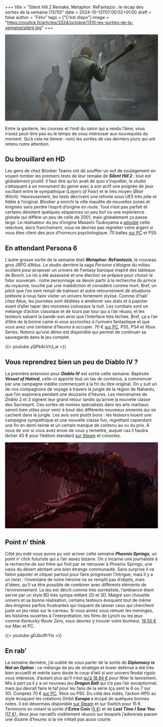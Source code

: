 
+++
title = "Silent Hill 2 Remake, Metaphor: ReFantazio : le récap des sorties de la semaine (13/10)"
date = 2024-10-13T07:00:02+01:00
draft = false
author = "Félix"
tags = ["C’est dispo"]
image = "https://nostick.fr/articles/2024/octobre/1310-les-sorties-de-la-semaine/silent.jpg"
+++

![Le jeu Silent Hill 2 Remake](silent.jpg "La tête dans l’cul, l’cul dans le brouillard")

Entre la garderie, les courses et l’ordi du salon qui a rendu l’âme, vous n’avez peut-être pas eu le temps de vous intéresser aux nouveautés du moment. Qu’à cela ne tienne : voici les sorties de ces derniers jours qui ont retenu notre attention.

## Du brouillard en HD

Les gens de chez Bloober Teams ont dû souffler un ouf de soulagement en voyant tomber les premiers tests de leur remake de ***Silent Hill 2*** : tout est globalement positif. Il faut dire qu’on avait de quoi s’inquiéter, le studio s’attaquant à un monument du genre avec à son actif une poignée de jeux oscillant entre le sympathique (*Layers of Fear*) et le très moyen (*‌Blair Witch*). Heureusement, les tests décrivent une refonte sous UE5 très jolie et fidèle à l’original. Bloober a enrichi la ville maudite de nouvelles zones et énigmes sans perdre l’esprit d’origine en route. Tout n’est pas parfait et certains dénotent quelques séquences un peu bof ou une expérience globale qui diffère un peu de celle de 2001, mais globalement ça passe large. Le réalisateur du jeu d’origine Masashi Tsuboyama a [adoubé](https://x.com/tsuboyama2024/status/1842186818718142712) cette relecture, alors franchement, vous ne devriez pas regretter votre argent si vous êtes client des jeux d’horreurs psychologique. 70 balles [sur PC](https://store.steampowered.com/app/2124490/SILENT_HILL_2/) et PS5.

## En attendant Persona 6

L’autre grosse sortie de la semaine était ***‌Metaphor: ReFantazio***, le nouveau gros JRPG d’Atlus. Le studio derrière la saga *Persona* s’éloigne du milieu scolaire pour proposer un univers de Fantasy baroque inspiré des tableaux de Bosch. Le roi a été assassiné et une élection se prépare pour choisir le futur souverain : notre personnage va devoir partir à la recherche du prince du royaume, touché par une malédiction et considéré comme mort. Bref, un pitch que l’on sent rempli de trahison et autre retournement de situations prétexte à nous faire visiter un univers fortement stylisé. Comme d’hab’ chez Atlus, les journées sont dédiées à améliorer ses stats et à papoter avant d’aller taper des monstres colossaux la nuit. Les combats sont un mélange d’action classique et de tours par tour qui a l’air réussi, et les testeurs saluent la bande-son ainsi que l’interface très léchée. Bref, ça a l’air d’être de la bonne came si vous accrochez à l’univers fantastique et que vous avez une centaine d’heures à occuper. 70 € [sur PC](https://store.steampowered.com/app/2679460/Metaphor_ReFantazio/), PS5, PS4 et Xbox Series. Notons qu’une démo est disponible qui permet de continuer sa sauvegarde dans le jeu complet.

{{< youtube yQPk4cVrU_w >}} 

## Vous reprendrez bien un peu de Diablo IV ?

La première extension pour ***Diablo IV*** est sortie cette semaine. Baptisée ***Vessel of Hatred***, celle-ci apporte tout un tas de contenus, à commencer par une campagne inédite commençant à la fin du titre original. On y suit un de nos compagnons de voyage à travers la jungle de la région de Nahantu, que l’on explorera pendant une douzaine d’heures. Les mercenaires de *Diablo* 2 et 3 signent leur grand retour tandis qu’arrive la nouvelle classe des Sacresprit. Ces sortes de moines spécialisés dans les arts martiaux seront bien utiles pour venir à bout des différents nouveaux ennemis qui se cachent dans la jungle. Les avis sont plutôt bons : les testeurs louent une campagne sympathique et une nouvelle classe fun, regrettant cependant une fin en demi-teinte et un certain manque de contenu au vu du prix. À vous de voir si vous avez envie de vous y remettre, auquel cas il faudra lâcher 40 € pour l’édition standard [sur Steam](https://store.steampowered.com/app/3043530/Diablo_IV_Vessel_of_Hatred/) et consoles.

![Le jeu Diablo IV Vessel of Hatred](diablo.png "Toi, t’as pas une gueule de porte-bonheur.")

## Point n’ think

Côté jeu indé nous avons pu voir arriver cette semaine ***Phoenix Springs***, un point n’ click futuriste qui a l’air assez bizarre. On y incarne une journaliste à la recherche de son frère qui finit par se retrouver à Phoenix Springs, une oasis du désert abritant une bien étrange communauté. Sans surprise il va falloir papoter et cliquer partout pour faire progresser l’intrigue, mais il y a un twist : l’inventaire de notre héroïne ne se remplit pas d’objets, mais d’idées, qu’il va être possible de combiner avec différents éléments de l’environnement. Le jeu est décrit comme très surréaliste, l’ambiance étant servie par un style BD très sympa mêlant 2D et 3D. Malgré son chouette univers et sa bonne réalisation, certains testeurs évoquent tout de même des énigmes parfois frustrantes qui risquent de laisser ceux qui cherchent juste un jeu relax sur le carreau. Si vous aimez vous remuer les méninges, les histoires ouvertes à l’interprétation, les films de Lynch ou les jeux comme *Kentucky Route Zero*, vous devriez y trouver votre bonheur. [19,50 €](https://store.steampowered.com/app/1973310/Phoenix_Springs/) sur Mac et PC.

{{< youtube gDJbuffrYls >}} 

## En rab’

La semaine dernière, j’ai oublié de vous parler de la sortie de ***‌Diplomacy is Not an Option*** : ce mélange de jeu de stratégie et tower defense a été très bien accueilli et mérite sans doute le coup d’œil si son univers féodal rigolo vous intéresse, d’autant plus qu’il n’est [qu’à 18,84 €](https://store.steampowered.com/app/1272320/Diplomacy_is_Not_an_Option/) pour fêter le lancement. Mis à part ça il y a un nouveau jeu ***Dragon Ball*** qui n’a pas l’air exceptionnel, mais qui devrait faire le taf pour les fans de la série (ça sent le 6 ou 7 sur 10). Comptez 70 € [sur PC](https://store.steampowered.com/app/1790600/DRAGON_BALL_Sparking_ZERO/?l=french), Xbox ou PS5. Du côté des indés, l’action-RPG au style évoquant les créations Ghibli ***Europa*** a écopé de quelques bonnes notes. Il est désormais disponible [sur Steam](https://store.steampowered.com/app/2214880/Europa/) et sur Switch pour 15 €. Terminons en notant la sortie d’***Extra Coin*** ([5 €](https://store.steampowered.com/app/1290980/Extra_Coin/)) et de ***Last Time I Saw You*** ([17 €](https://store.steampowered.com/app/1909750/Last_Time_I_Saw_You/)), deux jeux narratifs visiblement réussis sur lesquels j’adorerais passer une dizaine d’heures si la vie n’était pas aussi courte.

